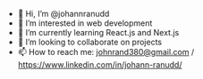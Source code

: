 - 👋 Hi, I’m @johannranudd
- 👀 I’m interested in web development
- 🌱 I’m currently learning React.js and Next.js
- 💞️ I’m looking to collaborate on projects
- 📫 How to reach me: johnrand380@gmail.com / https://www.linkedin.com/in/johann-ranudd/

<!---
johannranudd/johannranudd is a ✨ special ✨ repository because its `README.md` (this file) appears on your GitHub profile.
You can click the Preview link to take a look at your changes.
--->
